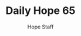 ---
image: /assets/img/daily-hope-default-artwork.png
title: Daily Hope 65
number: 65
categories:
  - Daily Hope
author: Hope Staff
notes: Daily Hope 65
embed: >-
  <iframe style="border-radius:12px" src="https://open.spotify.com/embed/episode/6CTU2Epefo9B6Ez7RW4iHK?utm_source=generator" width="100%" height="152" frameBorder="0" allowfullscreen="" allow="autoplay; clipboard-write; encrypted-media; fullscreen; picture-in-picture" loading="lazy"></iframe>
---
